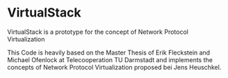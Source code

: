 # VirtualStack
VirtualStack is a prototype for the concept of Network Protocol Virtualization

This Code is heavily based on the Master Thesis of Erik Fleckstein and Michael Ofenlock at Telecooperation TU Darmstadt and implements the concepts of Network Protocol Virtualization proposed bei Jens Heuschkel.
